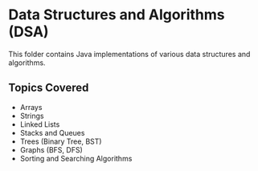 # Data Structures and Algorithms (DSA)
This folder contains Java implementations of various data structures and algorithms.  

## Topics Covered
- Arrays
- Strings
- Linked Lists
- Stacks and Queues
- Trees (Binary Tree, BST)
- Graphs (BFS, DFS)
- Sorting and Searching Algorithms
